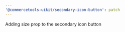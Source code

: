 ```yaml
---
'@commercetools-uikit/secondary-icon-button': patch
---
```


Adding size prop to the secondary icon button
